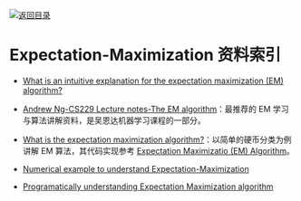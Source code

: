 [![返回目录](https://parg.co/UGo)](https://parg.co/b4z) 
 
# Expectation-Maximization 资料索引

* [What is an intuitive explanation for the expectation maximization (EM) algorithm?](http://6me.us/R0gEUS)

* [Andrew Ng-CS229 Lecture notes-The EM algorithm](http://cs229.stanford.edu/notes/cs229-notes8.pdf)：最推荐的 EM 学习与算法讲解资料，是吴恩达机器学习课程的一部分。

* [What is the expectation maximization algorithm?](http://ai.stanford.edu/~chuongdo/papers/em_tutorial.pdf)：以简单的硬币分类为例讲解 EM 算法，其代码实现参考 [Expectation Maximizatio (EM) Algorithm](https://people.duke.edu/~ccc14/sta-663/EMAlgorithm.html)。

* [Numerical example to understand Expectation-Maximization](http://stats.stackexchange.com/questions/72774/numerical-example-to-understand-expectation-maximization)

* [Programatically understanding Expectation Maximization algorithm](https://github.com/pennyliang/MachineLearning-C---code/blob/master/em/main.cpp)

